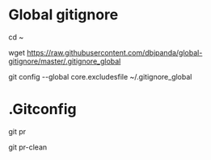 # Global gitignore

cd ~

wget https://raw.githubusercontent.com/dbjpanda/global-gitignore/master/.gitignore_global

git config --global core.excludesfile ~/.gitignore_global


# .Gitconfig
git pr <PR NO>

git pr-clean <branch>
